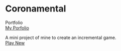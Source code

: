 # Coronamental

Portfolio  
[My Porfolio](https://up937100.github.io/Portfolio/)

A mini project of mine to create an incremental game.  
[Play New](https://up937100.github.io/Coronamental/)
